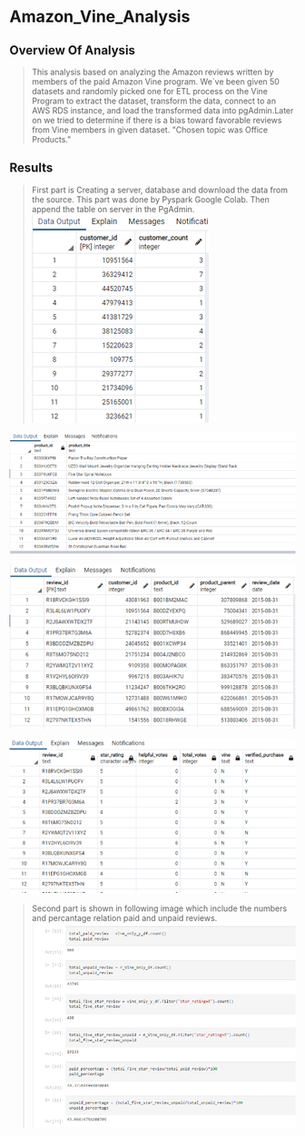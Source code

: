 # Amazon_Vine_Analysis
## Overview Of Analysis
> This analysis based on analyzing the Amazon reviews written by members of the paid Amazon Vine program. We`ve been given 50 datasets and randomly picked one for ETL process on the Vine Program to extract the dataset, transform the data, connect to an AWS RDS instance, and load the transformed data into pgAdmin.Later on we tried to determine if there is a bias toward favorable reviews from Vine members in given dataset. "Chosen topic was Office Products."
## Results
>First part is Creating a server, database and download the data from the source. This part was done by Pyspark Google Colab. Then append the table on server in the PgAdmin. <br />
![Picture1](/Resources/customers_table.png) <br />

![Picture2](/Resources/products_table.png)<br />

![Picture3](/Resources/review_id_table.png)<br />

![Picture4](/Resources/vine_table.png)<br />
> Second part is shown in following image which include the numbers and percantage relation paid and unpaid reviews. <br />
> ![Picture5](/Resources/percentage.png)
